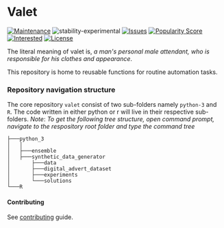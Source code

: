 # Valet

[![Maintenance](https://img.shields.io/badge/Maintained%3F-yes-green.svg)](https://github.com/duttashi/valet/graphs/commit-activity) ![stability-experimental](https://img.shields.io/badge/stability-experimental-orange.svg) [![Issues](https://img.shields.io/github/issues/duttashi/valet)](https://github.com/duttashi/valet/issues?q=is%3Aopen+is%3Aissue) [![Popularity Score](https://img.shields.io/github/forks/duttashi/valet)](https://github.com/duttashi/valet/network/members) [![Interested](https://img.shields.io/github/stars/duttashi/valet)](https://github.com/duttashi/valet/stargazers) [![License](https://img.shields.io/github/license/duttashi/valet)](https://github.com/duttashi/valet/blob/master/LICENSE)

The literal meaning of valet is, *a man's personal male attendant, who is responsible for his clothes and appearance*. 

This repository is home to reusable functions for routine automation tasks.

### Repository navigation structure

The core repository `valet` consist of two sub-folders namely `python-3` and `R`. The code written in either python or r will live in their respective sub-folders.
*Note*: *To get the following tree structure, open command prompt, navigate to the respository root folder and type the command tree*


```
├───python_3
│   │
│   ├───ensemble
│   ├───synthetic_data_generator
│       ├───data
│       ├───digital_advert_dataset
│       ├───experiments
│       └───solutions
└───R

```

#### Contributing

See [contributing](https://github.com/duttashi/valet/blob/master/CONTRIBUTING.md) guide.


